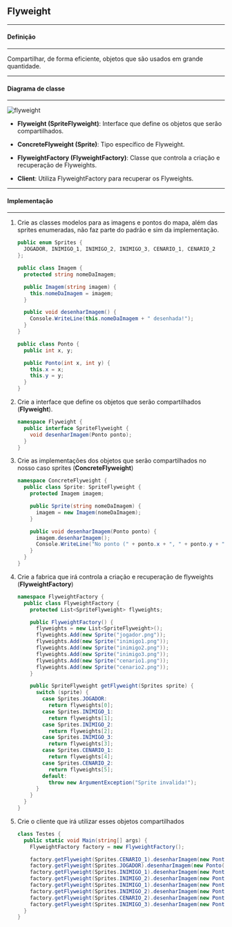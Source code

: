 ## Flyweight
***
#### Definição
***

Compartilhar, de forma eficiente, objetos que são usados em grande quantidade.

***
#### Diagrama de classe
***

![flyweight](https://cloud.githubusercontent.com/assets/14116020/26136373/f27b35f2-3a91-11e7-939e-650bff15989b.png)

* **Flyweight (SpriteFlyweight)**: Interface que define os objetos que serão compartilhados.

* **ConcreteFlyweight (Sprite)**: Tipo específico de Flyweight.

* **FlyweightFactory (FlyweightFactory)**: Classe que controla a criação e recuperação de Flyweights.

* **Client**: Utiliza FlyweightFactory para recuperar os Flyweights.

***
#### Implementação
***

1. Crie as classes modelos para as imagens e pontos do mapa, além das sprites enumeradas, não faz parte do padrão e sim da implementação.

    ```c#
    public enum Sprites {
      JOGADOR, INIMIGO_1, INIMIGO_2, INIMIGO_3, CENARIO_1, CENARIO_2
    };

    public class Imagem {
      protected string nomeDaImagem;
    
      public Imagem(string imagem) {
        this.nomeDaImagem = imagem;
      }
    
      public void desenharImagem() {
        Console.WriteLine(this.nomeDaImagem + " desenhada!");
      }
    }
    
    public class Ponto {
      public int x, y;
    
      public Ponto(int x, int y) {
        this.x = x;
        this.y = y;
      }
    }
    ```

2. Crie a interface que define os objetos que serão compartilhados (**Flyweight**).

    ```c#
    namespace Flyweight {
      public interface SpriteFlyweight {
        void desenharImagem(Ponto ponto);
      }
    }
    ```

3. Crie as implementações dos objetos que serão compartilhados no nosso caso sprites (**ConcreteFlyweight**)

    ```c#
    namespace ConcreteFlyweight {
      public class Sprite: SpriteFlyweight {
        protected Imagem imagem;
    
        public Sprite(string nomeDaImagem) {
          imagem = new Imagem(nomeDaImagem);
        }
    
        public void desenharImagem(Ponto ponto) {
          imagem.desenharImagem();
          Console.WriteLine("No ponto (" + ponto.x + ", " + ponto.y + ")!");
        }
      }
    }
    ```

4. Crie a fabrica que irá controla a criação e recuperação de flyweights (**FlyweightFactory**)

    ```c#
    namespace FlyweightFactory {
      public class FlyweightFactory {
        protected List<SpriteFlyweight> flyweights;
    
        public FlyweightFactory() {
          flyweights = new List<SpriteFlyweight>();
          flyweights.Add(new Sprite("jogador.png"));
          flyweights.Add(new Sprite("inimigo1.png"));
          flyweights.Add(new Sprite("inimigo2.png"));
          flyweights.Add(new Sprite("inimigo3.png"));
          flyweights.Add(new Sprite("cenario1.png"));
          flyweights.Add(new Sprite("cenario2.png"));
        }
    
        public SpriteFlyweight getFlyweight(Sprites sprite) {
          switch (sprite) {
            case Sprites.JOGADOR:
              return flyweights[0];
            case Sprites.INIMIGO_1:
              return flyweights[1];
            case Sprites.INIMIGO_2:
              return flyweights[2];
            case Sprites.INIMIGO_3:
              return flyweights[3];
            case Sprites.CENARIO_1:
              return flyweights[4];
            case Sprites.CENARIO_2:
              return flyweights[5];
            default:
              throw new ArgumentException("Sprite invalida!");
          }
        }
      }
    }
    ```

5. Crie o cliente que irá utilizar esses objetos compartilhados

    ```c#
    class Testes {
      public static void Main(string[] args) {
        FlyweightFactory factory = new FlyweightFactory();
    
        factory.getFlyweight(Sprites.CENARIO_1).desenharImagem(new Ponto(0, 0));
        factory.getFlyweight(Sprites.JOGADOR).desenharImagem(new Ponto(10, 10));
        factory.getFlyweight(Sprites.INIMIGO_1).desenharImagem(new Ponto(100, 10));
        factory.getFlyweight(Sprites.INIMIGO_2).desenharImagem(new Ponto(120, 10));
        factory.getFlyweight(Sprites.INIMIGO_1).desenharImagem(new Ponto(140, 10));
        factory.getFlyweight(Sprites.INIMIGO_2).desenharImagem(new Ponto(60, 10));
        factory.getFlyweight(Sprites.CENARIO_2).desenharImagem(new Ponto(50, 40));
        factory.getFlyweight(Sprites.INIMIGO_3).desenharImagem(new Ponto(170, 20));
      }
    }
    ```
